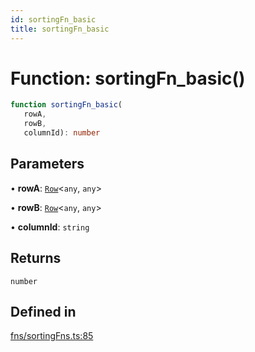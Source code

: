 ```yaml
---
id: sortingFn_basic
title: sortingFn_basic
---
```


# Function: sortingFn\_basic()

```ts
function sortingFn_basic(
   rowA, 
   rowB, 
   columnId): number
```

## Parameters

• **rowA**: [`Row`](../type-aliases/row.md)\<`any`, `any`\>

• **rowB**: [`Row`](../type-aliases/row.md)\<`any`, `any`\>

• **columnId**: `string`

## Returns

`number`

## Defined in

[fns/sortingFns.ts:85](https://github.com/TanStack/table/blob/main/packages/table-core/src/fns/sortingFns.ts#L85)
